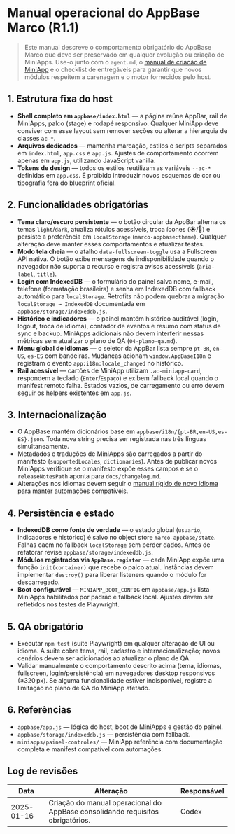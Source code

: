 # Manual operacional do AppBase Marco (R1.1)

> Este manual descreve o comportamento obrigatório do AppBase Marco que deve ser
> preservado em qualquer evolução ou criação de MiniApps. Use-o junto com o
> `agent.md`, o [manual de criação de MiniApp](./novo-miniapp.md) e o checklist
> de entregáveis para garantir que novos módulos respeitem a carenagem e o motor
> fornecidos pelo host.

## 1. Estrutura fixa do host

- **Shell completo em `appbase/index.html`** — a página reúne AppBar, rail de
  MiniApps, palco (stage) e rodapé responsivo. Qualquer MiniApp deve conviver
  com esse layout sem remover seções ou alterar a hierarquia de classes `ac-*`.
- **Arquivos dedicados** — mantenha marcação, estilos e scripts separados em
  `index.html`, `app.css` e `app.js`. Ajustes de comportamento ocorrem apenas em
  `app.js`, utilizando JavaScript vanilla.
- **Tokens de design** — todos os estilos reutilizam as variáveis `--ac-*`
  definidas em `app.css`. É proibido introduzir novos esquemas de cor ou
  tipografia fora do blueprint oficial.

## 2. Funcionalidades obrigatórias

- **Tema claro/escuro persistente** — o botão circular da AppBar alterna os
  temas `light`/`dark`, atualiza rótulos acessíveis, troca ícones (☀️/🌙) e
  persiste a preferência em `localStorage` (`marco-appbase:theme`). Qualquer
  alteração deve manter esses comportamentos e atualizar testes.
- **Modo tela cheia** — o atalho `data-fullscreen-toggle` usa a Fullscreen API
  nativa. O botão exibe mensagens de indisponibilidade quando o navegador não
  suporta o recurso e registra avisos acessíveis (`aria-label`, `title`).
- **Login com IndexedDB** — o formulário do painel salva nome, e-mail, telefone
  (formatação brasileira) e senha em IndexedDB com fallback automático para
  `localStorage`. Retrofits não podem quebrar a migração `localStorage →
  IndexedDB` documentada em `appbase/storage/indexeddb.js`.
- **Histórico e indicadores** — o painel mantém histórico auditável (login,
  logout, troca de idioma), contador de eventos e resumo com status de sync e
  backup. MiniApps adicionais não devem interferir nessas métricas sem atualizar
  o plano de QA (`04-plano-qa.md`).
- **Menu global de idiomas** — o seletor da AppBar lista sempre `pt-BR`,
  `en-US`, `es-ES` com bandeiras. Mudanças acionam `window.AppBaseI18n` e
  registram o evento `app:i18n:locale_changed` no histórico.
- **Rail acessível** — cartões de MiniApp utilizam `.ac-miniapp-card`, respondem
  a teclado (`Enter`/`Espaço`) e exibem fallback local quando o manifest remoto
  falha. Estados vazios, de carregamento ou erro devem seguir os helpers
  existentes em `app.js`.

## 3. Internacionalização

- O AppBase mantém dicionários base em `appbase/i18n/{pt-BR,en-US,es-ES}.json`.
  Toda nova string precisa ser registrada nas três línguas simultaneamente.
- Metadados e traduções de MiniApps são carregados a partir do manifesto
  (`supportedLocales`, `dictionaries`). Antes de publicar novos MiniApps verifique
  se o manifesto expõe esses campos e se o `releaseNotesPath` aponta para
  `docs/changelog.md`.
- Alterações nos idiomas devem seguir o [manual rígido de novo
  idioma](./novo-idioma.md) para manter automações compatíveis.

## 4. Persistência e estado

- **IndexedDB como fonte de verdade** — o estado global (`usuario`, indicadores
  e histórico) é salvo no object store `marco-appbase/state`. Falhas caem no
  fallback `localStorage` sem perder dados. Antes de refatorar revise
  `appbase/storage/indexeddb.js`.
- **Módulos registrados via `AppBase.register`** — cada MiniApp expõe uma função
  `init(container)` que recebe o palco atual. Instâncias devem implementar
  `destroy()` para liberar listeners quando o módulo for descarregado.
- **Boot configurável** — `MINIAPP_BOOT_CONFIG` em `appbase/app.js` lista
  MiniApps habilitados por padrão e fallback local. Ajustes devem ser refletidos
  nos testes de Playwright.

## 5. QA obrigatório

- Executar `npm test` (suíte Playwright) em qualquer alteração de UI ou idioma.
  A suíte cobre tema, rail, cadastro e internacionalização; novos cenários devem
  ser adicionados ao atualizar o plano de QA.
- Validar manualmente o comportamento descrito acima (tema, idiomas,
  fullscreen, login/persistência) em navegadores desktop responsivos (≥320 px).
  Se alguma funcionalidade estiver indisponível, registre a limitação no plano
  de QA do MiniApp afetado.

## 6. Referências

- `appbase/app.js` — lógica do host, boot de MiniApps e gestão do painel.
- `appbase/storage/indexeddb.js` — persistência com fallback.
- `miniapps/painel-controles/` — MiniApp referência com documentação completa e
  manifest compatível com automações.

## Log de revisões

| Data       | Alteração | Responsável |
|------------|-----------|-------------|
| 2025-01-16 | Criação do manual operacional do AppBase consolidando requisitos obrigatórios. | Codex |
